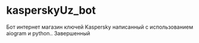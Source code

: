 # kasperskyUz_bot
 Бот интернет магазин ключей Kaspersky написанный с использованием aiogram и python.. Завершенный
